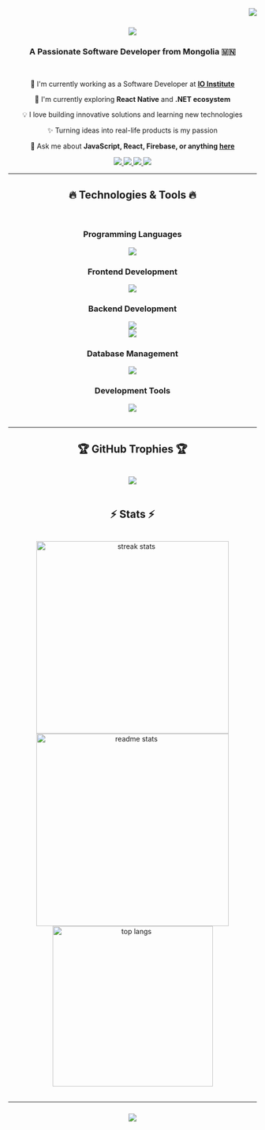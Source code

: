 <img align="right" src="https://visitor-badge.laobi.icu/badge?page_id=enkhmgln.enkhmgln" />

<h1 align="center">
    <img src="https://readme-typing-svg.herokuapp.com/?font=Righteous&size=35&center=true&vCenter=true&width=500&height=70&duration=4000&lines=Hi+There!+👋;+I'm+Enkh-amgalan!;" />
</h1>

<h3 align="center">A Passionate Software Developer from Mongolia 🇲🇳</h3>

<br/>
</details>

<div align="center">
 
 🔭 I'm currently working as a Software Developer at **[IO Institute](https://ioi.mn/#)**
 
 🌱 I'm currently exploring **React Native** and **.NET ecosystem**

 💡 I love building innovative solutions and learning new technologies
 
 ✨ Turning ideas into real-life products is my passion
 
 💬 Ask me about **JavaScript, React, Firebase, or anything [here](https://github.com/enkhmgln/enkhmgln/issues)**

 </div>
 
<div align="center"> 
  <a href="mailto:enkhamgalan560@gmail.com">
    <img src="https://img.shields.io/badge/Gmail-333333?style=for-the-badge&logo=gmail&logoColor=red" />
  </a>
  <a href="https://www.linkedin.com/in/enkh-amgalan-narantsetseg-948259264/" target="_blank">
    <img src="https://img.shields.io/badge/LinkedIn-0077B5?style=for-the-badge&logo=linkedin&logoColor=white" />
  </a>
  <a href="https://www.facebook.com/Real.Kaguya" target="_blank">
    <img src="https://img.shields.io/badge/Facebook-1877F2?style=for-the-badge&logo=facebook&logoColor=white" />
  </a>
  <a href="https://dev.to/enkhmgln" target="_blank">
    <img src="https://img.shields.io/badge/dev.to-0A0A0A?style=for-the-badge&logo=dev.to&logoColor=white" />
  </a>
</div>

<hr/>

<h2 align="center">🔥 Technologies & Tools 🔥</h2>
<br/>

<h3 align="center">Programming Languages</h3>
<div align="center">
    <img src="https://skillicons.dev/icons?i=javascript,typescript,java,cpp,php" />
</div>

<h3 align="center">Frontend Development</h3>
<div align="center">
    <img src="https://skillicons.dev/icons?i=react,nextjs,flutter,html,css,bootstrap,tailwind" />
</div>

<h3 align="center">Backend Development</h3>
<div align="center">
    <img src="https://skillicons.dev/icons?i=nodejs,express,firebase" />
    <br/>
    <img src="https://skillicons.dev/icons?i=symfony,dotnet" />
</div>

<h3 align="center">Database Management</h3>
<div align="center">
    <img src="https://skillicons.dev/icons?i=mongodb,mysql,postgresql" />
</div>

<h3 align="center">Development Tools</h3>
<div align="center">
    <img src="https://skillicons.dev/icons?i=vscode,figma,github,git" />
</div>

<br/>
<hr/>
<h2 align="center">🏆 GitHub Trophies 🏆</h2>
<br>
<div align="center">
  <img src="https://github-profile-trophy.vercel.app/?username=enkhmgln&theme=radical&no-frame=true&no-bg=false&margin-w=4&row=2&column=3"/>
</div>
<br/>
<h2 align="center">⚡ Stats ⚡</h2>
<br>
<div align=center>
  <img width=390 src="https://github-readme-streak-stats-salesp07.vercel.app/?user=enkhmgln&count_private=true&theme=react&border_radius=10" alt="streak stats"/>
  <br/>
  <img width=390 src="https://github-readme-stats-salesp07.vercel.app/api?username=enkhmgln&count_private=true&show_icons=true&theme=react&rank_icon=github&border_radius=10" alt="readme stats" />
  <br/>
  <img width=325 align="center" src="https://github-readme-stats-salesp07.vercel.app/api/top-langs/?username=enkhmgln&hide=HTML&langs_count=8&layout=compact&theme=react&border_radius=10&size_weight=0.5&count_weight=0.5&exclude_repo=github-readme-stats" alt="top langs" />
</div>

<br/>
<hr/>

<h3 align="center">
    <img src="https://readme-typing-svg.herokuapp.com/?font=Righteous&size=25&center=true&vCenter=true&width=500&height=70&duration=4000&lines=Thanks+for+visiting!+✌️;Send+me+a+message+on+LinkedIn!;I'm+always+happy+to+collaborate+:)">
</h3>
